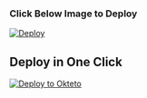 ### Click Below Image to Deploy
[![Deploy](https://telegra.ph/file/511ad56e712b88235.jpg)](https://heroku.com/deploy?template=https://github.com/Nathan4374/Nexus-web)

## Deploy in One Click
[![Deploy to Okteto](https://okteto.com/develop-okteto.svg)](https://cloud.okteto.com/deploy?repository=https://github.com/Nathan4374/Nexus-web)
